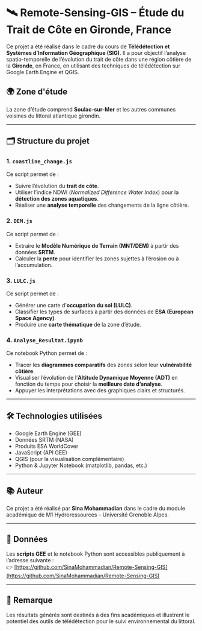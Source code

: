 # 🛰️ Remote-Sensing-GIS – Étude du Trait de Côte en Gironde, France

Ce projet a été réalisé dans le cadre du cours de **Télédétection et Systèmes d’Information Géographique (SIG)**. Il a pour objectif l’analyse spatio-temporelle de l’évolution du trait de côte dans une région côtière de la **Gironde**, en France, en utilisant des techniques de télédétection sur Google Earth Engine et QGIS.

## 🌍 Zone d'étude
La zone d’étude comprend **Soulac-sur-Mer** et les autres communes voisines du littoral atlantique girondin.

---

## 🗂️ Structure du projet

### 1. `coastline_change.js`
Ce script permet de :
- Suivre l’évolution du **trait de côte**.
- Utiliser l’indice NDWI (*Normalized Difference Water Index*) pour la **détection des zones aquatiques**.
- Réaliser une **analyse temporelle** des changements de la ligne côtière.

### 2. `DEM.js`
Ce script permet de :
- Extraire le **Modèle Numérique de Terrain (MNT/DEM)** à partir des données **SRTM**.
- Calculer la **pente** pour identifier les zones sujettes à l’érosion ou à l’accumulation.

### 3. `LULC.js`
Ce script permet de :
- Générer une carte d’**occupation du sol (LULC)**.
- Classifier les types de surfaces à partir des données de **ESA (European Space Agency)**.
- Produire une **carte thématique** de la zone d’étude.

### 4. `Analyse_Resultat.ipynb`
Ce notebook Python permet de :
- Tracer les **diagrammes comparatifs** des zones selon leur **vulnérabilité côtière**.
- Visualiser l’évolution de l’**Altitude Dynamique Moyenne (ADT)** en fonction du temps pour choisir la **meilleure date d’analyse**.
- Appuyer les interprétations avec des graphiques clairs et structurés.

---

## 🛠️ Technologies utilisées

- Google Earth Engine (GEE)
- Données SRTM (NASA)
- Produits ESA WorldCover
- JavaScript (API GEE)
- QGIS (pour la visualisation complémentaire)
- Python & Jupyter Notebook (matplotlib, pandas, etc.)

---

## 📚 Auteur

Ce projet a été réalisé par **Sina Mohammadian** dans le cadre du module académique de M1 Hydroressources – Université Grenoble Alpes.

---

## 📌 Données

Les **scripts GEE** et le notebook Python sont accessibles publiquement à l’adresse suivante :  
👉 [https://github.com/SinaMohammadian/Remote-Sensing-GIS](https://github.com/SinaMohammadian/Remote-Sensing-GIS)

---

## 📌 Remarque

Les résultats générés sont destinés à des fins académiques et illustrent le potentiel des outils de télédétection pour le suivi environnemental du littoral.

